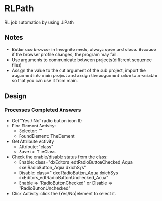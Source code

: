 # RLPath
RL job automation by using UiPath

## Notes
* Better use browser in Incognito mode, always open and close. Because if the browser profile changes, the program may fail.
* Use arguments to communicate between projects(different sequence files)
* Assign the value to the out argument of the sub project, import the augument into main project and assign the augument value to a variable so that you can use it from main. 

## Design
### Processes Completed Answers
* Get "Yes / No" radio button icon ID
* Find Element Activity: 
  * Selector: "<webctrl id='ctl00_ctl00_MainContent_PageMainContent_popupControlServiceReasons_ucProcessComplete_gvServicesPerformed_cell11_0_rblYesNo_RB1_I_D' />"
  * FoundElement: TheElement
* Get Attribute Activity
  * Attribute: "class"
  * Save to: TheClass
* Check the enable/disable status from the class:
  * Enable: class="dxEditors_edtRadioButtonChecked_Aqua dxeIRadioButton_Aqua dxichSys"
  * Disable: class=" dxeIRadioButton_Aqua dxichSys dxEditors_edtRadioButtonUnchecked_Aqua"
  * Enable => "RadioButtonChecked" or Disable => "RadioButtonUnchecked"
* Click Activity: click the (Yes/No)element to select it.

